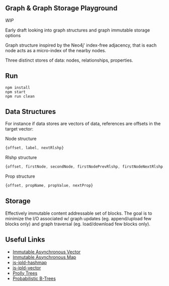 ## Graph & Graph Storage Playground

_WIP_

Early draft looking into graph structures and graph immutable storage options

Graph structure inspired by the Neo4j' index-free adjacency, that is each node acts as a micro-index of the nearby nodes.

Three distinct stores of data: nodes, relationships, properties.

## Run

```
npm install
npm start
npm run clean
```

## Data Structures

For instance if data stores are vectors of data, references are offsets in the target vector:

Node structure
```js
{offset, label, nextRlshp}
```
Rlshp structure
```js
{offset, firstNode, secondNode, firstNodePrevRlshp, firstNodeNextRlshp, secondNodePrevRlshp, secondNodeNextRlshp}
```
Prop structure
```js
{offset, propName, propValue, nextProp}
```
## Storage

Effectively immutable content addressable set of blocks. The goal is to minimize the I/O associated w/ graph updates (eg. append/upload few blocks only) and graph traversal (eg. load/download few blocks only). 

## Useful Links

- [Immutable Asynchronous Vector](https://github.com/rvagg/iavector)
- [Immutable Asynchronous Map](https://github.com/rvagg/iamap)
- [js-ipld-hashmap](https://github.com/rvagg/js-ipld-hashmap)
- [js-ipld-vector](https://github.com/rvagg/js-ipld-vector)
- [Prolly Trees](https://github.com/mikeal/prolly-trees)
- [Probabilistic B-Trees](https://github.com/attic-labs/noms/blob/master/doc/intro.md#prolly-trees-probabilistic-b-trees)
